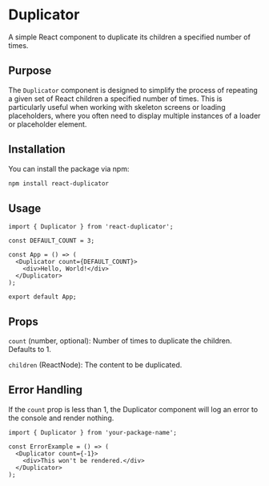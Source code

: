 # Duplicator

A simple React component to duplicate its children a specified number of times.

## Purpose

The `Duplicator` component is designed to simplify the process of repeating a given set of React children a specified number of times. This is particularly useful when working with skeleton screens or loading placeholders, where you often need to display multiple instances of a loader or placeholder element.

## Installation

You can install the package via npm:

```sh
npm install react-duplicator
```

## Usage

```tsx
import { Duplicator } from 'react-duplicator';

const DEFAULT_COUNT = 3;

const App = () => (
  <Duplicator count={DEFAULT_COUNT}>
    <div>Hello, World!</div>
  </Duplicator>
);

export default App;
```

## Props
`count` (number, optional): Number of times to duplicate the children. Defaults to 1.

`children` (ReactNode): The content to be duplicated.

## Error Handling

If the `count` prop is less than 1, the Duplicator component will log an error to the console and render nothing.

```tsx
import { Duplicator } from 'your-package-name';

const ErrorExample = () => (
  <Duplicator count={-1}>
    <div>This won't be rendered.</div>
  </Duplicator>
);
```
